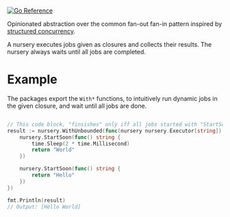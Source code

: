 [![Go Reference](https://pkg.go.dev/badge/github.com/lukasngl/opt.svg)](https://pkg.go.dev/github.com/lukasngl/nursery)

Opinionated abstraction over the common fan-out fan-in pattern
inspired by [structured concurrency].

A nursery executes jobs given as closures and collects their results.
The nursery always waits until all jobs are completed.

[structured concurrency]: https://vorpus.org/blog/notes-on-structured-concurrency-or-go-statement-considered-harmful/

# Example

The packages export the `With*` functions, to intuitively run dynamic jobs
in the given closure, and wait until all jobs are done.

```go

// This code block, "finsishes" only iff all jobs started with "StartSoon" are done.
result := nursery.WithUnbounded(func(nursery nursery.Executor[string]) {
	nursery.StartSoon(func() string {
		time.Sleep(2 * time.Millisecond)
		return "World"
	})

	nursery.StartSoon(func() string {
		return "Hello"
	})
})

fmt.Println(result)
// Output: [Hello World]
```
